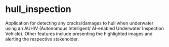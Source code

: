# hull_inspection

Application for detecting any cracks/damages to hull when underwater using an AUHIV (Autonomous Intelligent/ AI-enabled Underwater Inspection Vehicle). Other features include presenting the highlighted images and alerting the respective stakeholder.